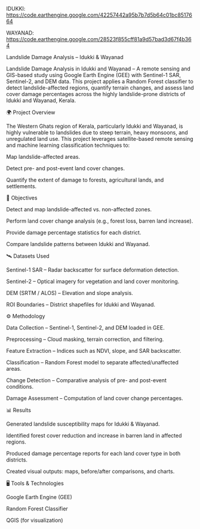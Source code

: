 IDUKKI: https://code.earthengine.google.com/42257442a95b7b7d5b64c01bc8517664

WAYANAD: https://code.earthengine.google.com/28523f855cff81a9d57bad3d67f4b364

Landslide Damage Analysis – Idukki & Wayanad

Landslide Damage Analysis in Idukki and Wayanad – A remote sensing and GIS-based study using Google Earth Engine (GEE) with Sentinel-1 SAR, Sentinel-2, and DEM data. This project applies a Random Forest classifier to detect landslide-affected regions, quantify terrain changes, and assess land cover damage percentages across the highly landslide-prone districts of Idukki and Wayanad, Kerala.

🌍 Project Overview

The Western Ghats region of Kerala, particularly Idukki and Wayanad, is highly vulnerable to landslides due to steep terrain, heavy monsoons, and unregulated land use. This project leverages satellite-based remote sensing and machine learning classification techniques to:

Map landslide-affected areas.

Detect pre- and post-event land cover changes.

Quantify the extent of damage to forests, agricultural lands, and settlements.

🔑 Objectives

Detect and map landslide-affected vs. non-affected zones.

Perform land cover change analysis (e.g., forest loss, barren land increase).

Provide damage percentage statistics for each district.

Compare landslide patterns between Idukki and Wayanad.

🛰️ Datasets Used

Sentinel-1 SAR – Radar backscatter for surface deformation detection.

Sentinel-2 – Optical imagery for vegetation and land cover monitoring.

DEM (SRTM / ALOS) – Elevation and slope analysis.

ROI Boundaries – District shapefiles for Idukki and Wayanad.

⚙️ Methodology

Data Collection – Sentinel-1, Sentinel-2, and DEM loaded in GEE.

Preprocessing – Cloud masking, terrain correction, and filtering.

Feature Extraction – Indices such as NDVI, slope, and SAR backscatter.

Classification – Random Forest model to separate affected/unaffected areas.

Change Detection – Comparative analysis of pre- and post-event conditions.

Damage Assessment – Computation of land cover change percentages.

📊 Results

Generated landslide susceptibility maps for Idukki & Wayanad.

Identified forest cover reduction and increase in barren land in affected regions.

Produced damage percentage reports for each land cover type in both districts.

Created visual outputs: maps, before/after comparisons, and charts.

🖥️ Tools & Technologies

Google Earth Engine (GEE)

Random Forest Classifier

QGIS (for visualization)

